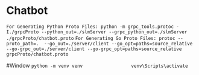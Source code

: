 # Chatbot

`For Generating Python Proto Files: python -m grpc_tools.protoc -I./grpcProto --python_out=./slmServer --grpc_python_out=./slmServer ./grpcProto/chatbot.proto`
`For Generating Go Proto Files: protoc --proto_path=.  --go_out=./server/client --go_opt=paths=source_relative   --go-grpc_out=./server/client --go-grpc_opt=paths=source_relative grpcProto/chatbot.proto`

#Window
`python -m venv venv                 
venv\Scripts\activate     `
